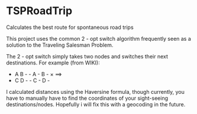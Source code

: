 # TSPRoadTrip
Calculates the best route for spontaneous road trips


This project uses the common 2 - opt switch algorithm frequently seen as a solution
to the Traveling Salesman Problem.

The 2 - opt switch simply takes two nodes and switches their next destinations.
For example (from WIKI):


 - A   B -             - A - B -
     ×         ==>
 - C   D -             - C - D -
 
 I calculated distances using the Haversine formula, though currently,
 you have to manually have to find the coordinates of your sight-seeing destinations/nodes.
 Hopefully i will fix this with a geocoding in the future.
 
 

